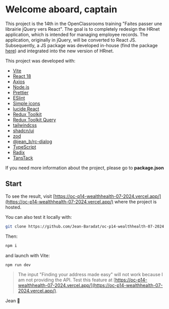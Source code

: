 # Welcome aboard, captain

This project is the 14th in the OpenClassrooms training "Faites passer une librairie jQuery vers React". The goal is to completely redesign the HRnet application, which is intended for managing employee records. The application, originally in jQuery, will be converted to React JS. Subsequently, a JS package was developed in-house (find the package [here](https://jean-baradat.github.io/oc-p14--jean_rc-dialog-10-2024/)) and integrated into the new version of HRnet.

This project was developed with:

- [Vite](https://vitejs.dev/)
- [React 18](https://react.dev/)
- [Axios](https://axios-http.com/)
- [Node.js](https://nodejs.org/en)
- [Prettier](https://prettier.io/)
- [ESlint](https://eslint.org/)
- [Simple icons](https://simpleicons.org/)
- [lucide React](https://lucide.dev/guide/packages/lucide-react)
- [Redux Toolkit](https://redux-toolkit.js.org/)
- [Redux Toolkit Query](https://redux-toolkit.js.org/rtk-query/overview)
- [tailwindcss](https://tailwindcss.com/)
- [shadcn/ui](https://ui.shadcn.com/)
- [zod](https://zod.dev/)
- [@jean_b/rc-dialog](https://jean-baradat.github.io/oc-p14--jean_rc-dialog-10-2024/)
- [TypeScript](https://www.typescriptlang.org/) 
- [Radix](https://www.radix-ui.com/) 
- [TansTack](https://tanstack.com/) 

If you need more information about the project, please go to **package.json**


## Start

To see the result, visit [https://oc-p14-wealthhealth-07-2024.vercel.app/](https://oc-p14-wealthhealth-07-2024.vercel.app/) where the project is hosted.

You can also test it locally with:

```bash
git clone https://github.com/Jean-Baradat/oc-p14-wealthhealth-07-2024
```

Then:
```bash
npm i
```

and launch with Vite:
```bash
npm run dev
```

> The input "Finding your address made easy" will not work because I am not providing the API. Test this feature at [https://oc-p14-wealthhealth-07-2024.vercel.app/](https://oc-p14-wealthhealth-07-2024.vercel.app/).


Jean 👋
